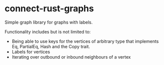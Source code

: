 # connect-rust-graphs
Simple graph library for graphs with labels.

Functionality includes but is not limited to:
- Being able to use keys for the vertices of arbitrary type that implements Eq, PartialEq, Hash and the Copy trait.
- Labels for vertices
- Iterating over outbound or inbound neighbours of a vertex
